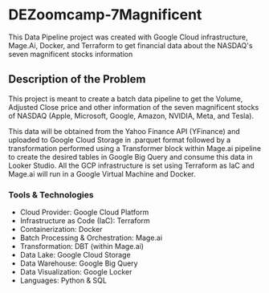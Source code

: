 # DEZoomcamp-7Magnificent
This Data Pipeline project was created with Google Cloud infrastructure, Mage.Ai, Docker, and Terraform to get financial data about the NASDAQ's seven magnificent stocks information

## Description of the Problem

This project is meant to create a batch data pipeline to get the Volume, Adjusted Close price and other information of the seven magnificent stocks of NASDAQ (Apple, Microsoft, Google, Amazon, NVIDIA, Meta, and Tesla).

This data will be obtained from the Yahoo Finance API (YFinance) and uploaded to Google Cloud Storage in .parquet format followed by a transformation performed using a Transformer block within Mage.ai pipeline to create the desired tables in Google Big Query and consume this data in Looker Studio. 
All the GCP infrastructure is set using Terraform as IaC and Mage.ai will run in a Google Virtual Machine and Docker.

### Tools & Technologies

-	Cloud Provider: Google Cloud Platform
-	Infrastructure as Code (IaC): Terraform
-	Containerization: Docker
-	Batch Processing & Orchestration: Mage.ai
-	Transformation: DBT (within Mage.ai)
-	Data Lake: Google Cloud Storage
-	Data Warehouse: Google Big Query
-	Data Visualization: Google Locker
-	Languages: Python & SQL
